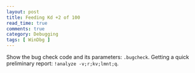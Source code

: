 ```yaml
---
layout: post
title: Feeding Kd +2 of 100
read_time: true  
comments: true
category: Debugging
tags: [ WinDbg ]
---
```


Show the bug check code and its parameters: `.bugcheck`.
Getting a quick preliminary report: `!analyze -v;r;kv;lmnt;q`.

